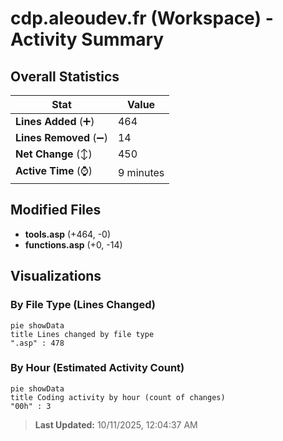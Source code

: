 # cdp.aleoudev.fr (Workspace) - Activity Summary 

## Overall Statistics

| Stat                   | Value                                                             |
| ---------------------- | ----------------------------------------------------------------- |
| **Lines Added** (➕)   | 464                                          |
| **Lines Removed** (➖) | 14                                        |
| **Net Change** (↕)    | 450                |
| **Active Time** (⌚)   | 9 minutes |


## Modified Files
- **tools.asp** (+464, -0)
- **functions.asp** (+0, -14)

## Visualizations

### By File Type (Lines Changed)

```mermaid
pie showData
title Lines changed by file type
".asp" : 478
```

### By Hour (Estimated Activity Count)

```mermaid
pie showData
title Coding activity by hour (count of changes)
"00h" : 3
```


> **Last Updated:** 10/11/2025, 12:04:37 AM
